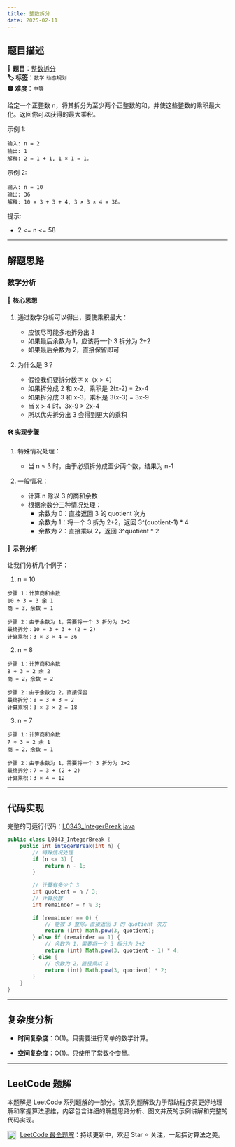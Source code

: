 ```yaml
---
title: 整数拆分
date: 2025-02-11
---
```


## 题目描述

**🔗 题目**：[整数拆分](https://leetcode.cn/problems/integer-break/)  
**🏷️ 标签**：`数学` `动态规划`  
**🟡 难度**：`中等`  

给定一个正整数 n，将其拆分为至少两个正整数的和，并使这些整数的乘积最大化。返回你可以获得的最大乘积。

示例 1:
```
输入: n = 2
输出: 1
解释: 2 = 1 + 1, 1 × 1 = 1。
```

示例 2:
```
输入: n = 10
输出: 36
解释: 10 = 3 + 3 + 4, 3 × 3 × 4 = 36。
```

提示:
* 2 <= n <= 58

---

## 解题思路
### 数学分析

#### 📝 核心思想
1. 通过数学分析可以得出，要使乘积最大：
   - 应该尽可能多地拆分出 3
   - 如果最后余数为 1，应该将一个 3 拆分为 2+2
   - 如果最后余数为 2，直接保留即可

2. 为什么是 3？
   - 假设我们要拆分数字 x（x > 4）
   - 如果拆分成 2 和 x-2，乘积是 2(x-2) = 2x-4
   - 如果拆分成 3 和 x-3，乘积是 3(x-3) = 3x-9
   - 当 x > 4 时，3x-9 > 2x-4
   - 所以优先拆分出 3 会得到更大的乘积

#### 🛠️ 实现步骤
1. 特殊情况处理：
   - 当 n ≤ 3 时，由于必须拆分成至少两个数，结果为 n-1

2. 一般情况：
   - 计算 n 除以 3 的商和余数
   - 根据余数分三种情况处理：
     * 余数为 0：直接返回 3 的 quotient 次方
     * 余数为 1：将一个 3 拆为 2+2，返回 3^(quotient-1) * 4
     * 余数为 2：直接乘以 2，返回 3^quotient * 2

#### 🧩 示例分析
让我们分析几个例子：

1. n = 10
```
步骤 1：计算商和余数
10 ÷ 3 = 3 余 1
商 = 3，余数 = 1

步骤 2：由于余数为 1，需要将一个 3 拆分为 2+2
最终拆分：10 = 3 + 3 + (2 + 2)
计算乘积：3 × 3 × 4 = 36
```

2. n = 8
```
步骤 1：计算商和余数
8 ÷ 3 = 2 余 2
商 = 2，余数 = 2

步骤 2：由于余数为 2，直接保留
最终拆分：8 = 3 + 3 + 2
计算乘积：3 × 3 × 2 = 18
```

3. n = 7
```
步骤 1：计算商和余数
7 ÷ 3 = 2 余 1
商 = 2，余数 = 1

步骤 2：由于余数为 1，需要将一个 3 拆分为 2+2
最终拆分：7 = 3 + (2 + 2)
计算乘积：3 × 4 = 12
```

---

## 代码实现

完整的可运行代码：[L0343_IntegerBreak.java](../src/main/java/L0343_IntegerBreak.java)

```java
public class L0343_IntegerBreak {
    public int integerBreak(int n) {
        // 特殊情况处理
        if (n <= 3) {
            return n - 1;
        }
        
        // 计算有多少个 3
        int quotient = n / 3;
        // 计算余数
        int remainder = n % 3;
        
        if (remainder == 0) {
            // 能被 3 整除，直接返回 3 的 quotient 次方
            return (int) Math.pow(3, quotient);
        } else if (remainder == 1) {
            // 余数为 1，需要将一个 3 拆分为 2+2
            return (int) Math.pow(3, quotient - 1) * 4;
        } else {
            // 余数为 2，直接乘以 2
            return (int) Math.pow(3, quotient) * 2;
        }
    }
}
```

---

## 复杂度分析

- **时间复杂度**：O(1)。只需要进行简单的数学计算。

- **空间复杂度**：O(1)。只使用了常数个变量。

---

## LeetCode 题解

本题解是 LeetCode 系列题解的一部分。该系列题解致力于帮助程序员更好地理解和掌握算法思维，内容包含详细的解题思路分析、图文并茂的示例讲解和完整的代码实现。

<img src="https://github.githubassets.com/images/modules/logos_page/GitHub-Mark.png" alt="GitHub" width="20" style="vertical-align: middle; margin-right: 5px"> [LeetCode 最全题解](https://github.com/LjyYano/LeetCode)：持续更新中，欢迎 Star ⭐️ 关注，一起探讨算法之美。 